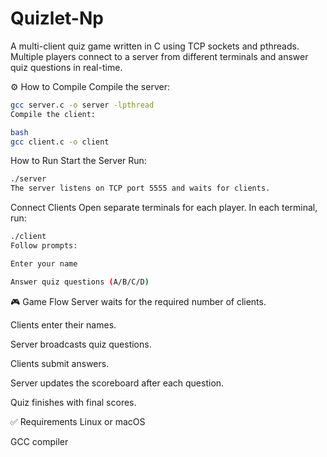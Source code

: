 # Quizlet-Np
A multi-client quiz game written in C using TCP sockets and pthreads. Multiple players connect to a server from different terminals and answer quiz questions in real-time.


⚙️ How to Compile
Compile the server:

``` bash
gcc server.c -o server -lpthread
Compile the client:

bash
gcc client.c -o client
```
How to Run
Start the Server
Run:

```bash
./server
The server listens on TCP port 5555 and waits for clients.
```
Connect Clients
Open separate terminals for each player. In each terminal, run:

```bash
./client
Follow prompts:

Enter your name

Answer quiz questions (A/B/C/D)
```
🎮 Game Flow
Server waits for the required number of clients.

Clients enter their names.

Server broadcasts quiz questions.

Clients submit answers.

Server updates the scoreboard after each question.

Quiz finishes with final scores.

✅ Requirements
Linux or macOS

GCC compiler


